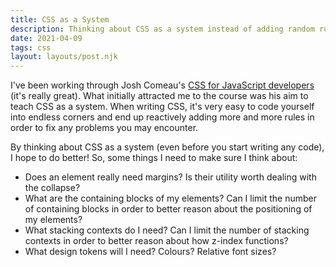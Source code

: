 ```yaml
---
title: CSS as a System
description: Thinking about CSS as a system instead of adding random rules reactively.
date: 2021-04-09
tags: css
layout: layouts/post.njk
---
```


I've been working through Josh Comeau's [CSS for JavaScript developers](https://css-for-js.dev/) (it's really great). What initially attracted me to the course was his aim to teach CSS as a system. When writing CSS, it's very easy to code yourself into endless corners and end up reactively adding more and more rules in order to fix any problems you may encounter.

By thinking about CSS as a system (even before you start writing any code), I hope to do better! So, some things I need to make sure I think about:
- Does an element really need margins? Is their utility worth dealing with the collapse?
- What are the containing blocks of my elements? Can I limit the number of containing blocks in order to better reason about the positioning of my elements?
- What stacking contexts do I need? Can I limit the number of stacking contexts in order to better reason about how z-index functions?
- What design tokens will I need? Colours? Relative font sizes?